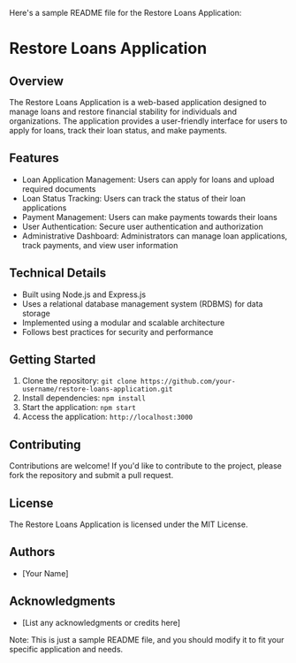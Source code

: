 

Here's a sample README file for the Restore Loans Application:

**Restore Loans Application**
==========================

**Overview**
------------

The Restore Loans Application is a web-based application designed to manage loans and restore financial stability for individuals and organizations. The application provides a user-friendly interface for users to apply for loans, track their loan status, and make payments.

**Features**
------------

* Loan Application Management: Users can apply for loans and upload required documents
* Loan Status Tracking: Users can track the status of their loan applications
* Payment Management: Users can make payments towards their loans
* User Authentication: Secure user authentication and authorization
* Administrative Dashboard: Administrators can manage loan applications, track payments, and view user information

**Technical Details**
--------------------

* Built using Node.js and Express.js
* Uses a relational database management system (RDBMS) for data storage
* Implemented using a modular and scalable architecture
* Follows best practices for security and performance

**Getting Started**
-------------------

1. Clone the repository: `git clone https://github.com/your-username/restore-loans-application.git`
2. Install dependencies: `npm install`
3. Start the application: `npm start`
4. Access the application: `http://localhost:3000`

**Contributing**
---------------

Contributions are welcome! If you'd like to contribute to the project, please fork the repository and submit a pull request.

**License**
-----------

The Restore Loans Application is licensed under the MIT License.

**Authors**
------------

* [Your Name]

**Acknowledgments**
------------------

* [List any acknowledgments or credits here]

Note: This is just a sample README file, and you should modify it to fit your specific application and needs.
